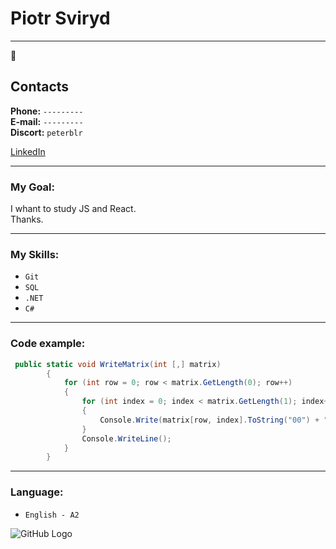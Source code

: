# Piotr Sviryd

---

:floppy_disk:

## Contacts

**Phone:**  `---------`<br>
**E-mail:** `---------`<br>
**Discort:** `peterblr`<br>

[LinkedIn](https://www.linkedin.com)<br>

---

### My Goal:
I whant to study JS and React.<br>
Thanks.

---

### My Skills:
* `Git` 
* `SQL`
* `.NET`
* `C#`
 
 ---

### Code example:



```c#
 public static void WriteMatrix(int [,] matrix)
        {
            for (int row = 0; row < matrix.GetLength(0); row++)
            {
                for (int index = 0; index < matrix.GetLength(1); index++)
                {
                    Console.Write(matrix[row, index].ToString("00") + " ");
                }
                Console.WriteLine();
            }
        }
```
---
 
 ### Language:
* `English - A2`          

![GitHub Logo](https://github.githubassets.com/images/modules/logos_page/Octocat.png)

